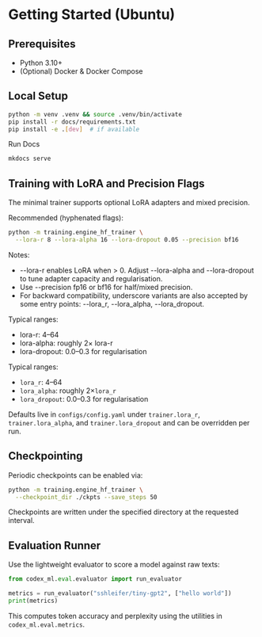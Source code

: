 <!-- BEGIN: CODEX_DOCS_GETTING_STARTED -->

# Getting Started (Ubuntu)

## Prerequisites

- Python 3.10+
- (Optional) Docker & Docker Compose

## Local Setup

```bash
python -m venv .venv && source .venv/bin/activate
pip install -r docs/requirements.txt
pip install -e .[dev]  # if available
```

Run Docs

```bash
mkdocs serve
```

## Training with LoRA and Precision Flags

The minimal trainer supports optional LoRA adapters and mixed precision.

Recommended (hyphenated flags):
```bash
python -m training.engine_hf_trainer \
  --lora-r 8 --lora-alpha 16 --lora-dropout 0.05 --precision bf16
```

Notes:
- --lora-r enables LoRA when > 0. Adjust --lora-alpha and --lora-dropout to tune adapter capacity and regularisation.
- Use --precision fp16 or bf16 for half/mixed precision.
- For backward compatibility, underscore variants are also accepted by some entry points:
  --lora_r, --lora_alpha, --lora_dropout.

Typical ranges:
- lora-r: 4–64
- lora-alpha: roughly 2× lora-r
- lora-dropout: 0.0–0.3 for regularisation

Typical ranges:

- `lora_r`: 4–64
- `lora_alpha`: roughly 2×`lora_r`
- `lora_dropout`: 0.0–0.3 for regularisation

Defaults live in `configs/config.yaml` under `trainer.lora_r`, `trainer.lora_alpha`, and `trainer.lora_dropout` and can be overridden per run.

## Checkpointing

Periodic checkpoints can be enabled via:

```bash
python -m training.engine_hf_trainer \
  --checkpoint_dir ./ckpts --save_steps 50
```

Checkpoints are written under the specified directory at the requested interval.

## Evaluation Runner

Use the lightweight evaluator to score a model against raw texts:

```python
from codex_ml.eval.evaluator import run_evaluator

metrics = run_evaluator("sshleifer/tiny-gpt2", ["hello world"])
print(metrics)
```

This computes token accuracy and perplexity using the utilities in `codex_ml.eval.metrics`.
